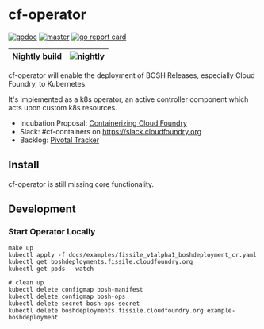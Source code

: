 # cf-operator
[![godoc](https://godoc.org/github.com/viovanov/bosh-template-go?status.svg)](https://godoc.org/github.com/viovanov/bosh-template-go)
[![master](https://ci.flintstone.cf.cloud.ibm.com/api/v1/teams/containerization/pipelines/cf-operator/badge)](https://ci.flintstone.cf.cloud.ibm.com/teams/containerization/pipelines/cf-operator)
[![go report card](https://goreportcard.com/badge/code.cloudfoundry.org/cf-operator)](https://goreportcard.com/report/code.cloudfoundry.org/cf-operator)


|Nightly build|[![nightly](https://ci.flintstone.cf.cloud.ibm.com/api/v1/teams/containerization/pipelines/cf-operator-nightly/badge)](https://ci.flintstone.cf.cloud.ibm.com/teams/containerization/pipelines/cf-operator-nightly)|
|-|-|

cf-operator will enable the deployment of BOSH Releases, especially Cloud Foundry, to Kubernetes.

It's implemented as a k8s operator, an active controller component which acts upon custom k8s resources.

* Incubation Proposal: [Containerizing Cloud Foundry](https://docs.google.com/document/d/1_IvFf-cCR4_Hxg-L7Z_R51EKhZfBqlprrs5NgC2iO2w/edit#heading=h.lybtsdyh8res)
* Slack: #cf-containers on <https://slack.cloudfoundry.org>
* Backlog: [Pivotal Tracker](https://www.pivotaltracker.com/n/projects/2192232)

## Install

cf-operator is still missing core functionality.

## Development

### Start Operator Locally

    make up
    kubectl apply -f docs/examples/fissile_v1alpha1_boshdeployment_cr.yaml
    kubectl get boshdeployments.fissile.cloudfoundry.org
    kubectl get pods --watch

    # clean up
    kubectl delete configmap bosh-manifest
    kubectl delete configmap bosh-ops
    kubectl delete secret bosh-ops-secret
    kubectl delete boshdeployments.fissile.cloudfoundry.org example-boshdeployment
